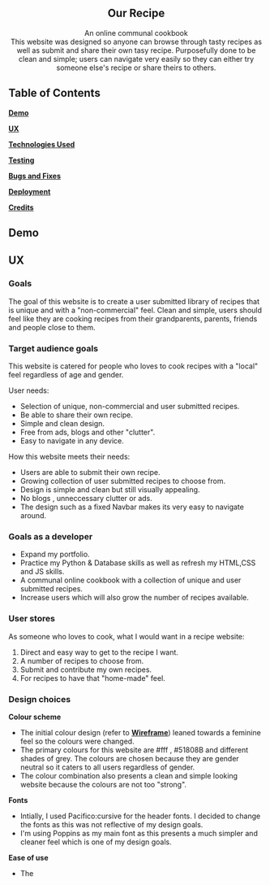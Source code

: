 <h2 align = "center">Our Recipe</h2>

<p align ="center">An online communal cookbook<br>
This website was designed so anyone can browse through tasty recipes as well as submit and share their own tasy recipe.
Purposefully done to be clean and simple; users can navigate very easily so they can either try someone else's recipe or share theirs to others.
</p>

## Table of Contents

[**Demo**](#demo)

[**UX**](#ux)

[**Technologies Used**](#technologies-used)

[**Testing**](#testing)

[**Bugs and Fixes**](#bugs-and-fixes)

[**Deployment**](#deployment)

[**Credits**](#credits)

## Demo

## UX

### Goals

The goal of this website is to create a user submitted library of recipes that is unique and with a "non-commercial" feel. Clean and simple, users should feel like they are cooking 
recipes from their grandparents, parents, friends and people close to them. 

### Target audience goals

This website is catered for people who loves to cook recipes with a "local" feel regardless of age and gender.

User needs:
- Selection of unique, non-commercial and user submitted recipes.
- Be able to share their own recipe.
- Simple and clean design.
- Free from ads, blogs and other "clutter".
- Easy to navigate in any device.

How this website meets their needs:
- Users are able to submit their own recipe.
- Growing collection of user submitted recipes to choose from.
- Design is simple and clean but still visually appealing.
- No blogs , unneccessary clutter or ads.
- The design such as a fixed Navbar makes its very easy to navigate around.

### Goals as a developer
- Expand my portfolio.
- Practice my Python & Database skills as well as refresh my HTML,CSS and JS skills.
- A communal online cookbook with a collection of unique and user submitted recipes.
- Increase users which will also grow the number of recipes available.

### User stores

As someone who loves to cook, what I would want in a recipe website:
1. Direct and easy way to get to the recipe I want.
2. A number of recipes to choose from.
3. Submit and contribute my own recipes.
4. For recipes to have that "home-made" feel.

### Design choices

**Colour scheme**
- The initial colour design (refer to [**Wireframe**](#wireframes)) leaned towards a feminine feel so the colours were changed.
- The primary colours for this website are #fff , #51808B and different shades of grey. The colours are chosen because they are gender neutral 
so it caters to all users regardless of gender.
- The colour combination also presents a clean and simple looking website because the colours are not too "strong".

**Fonts**
- Intially, I used Pacifico:cursive for the header fonts. I decided to change the fonts as this was not reflective of my design goals.
- I'm using Poppins as my main font as this presents a much simpler and cleaner feel which is one of my design goals.

**Ease of use**
- The 


